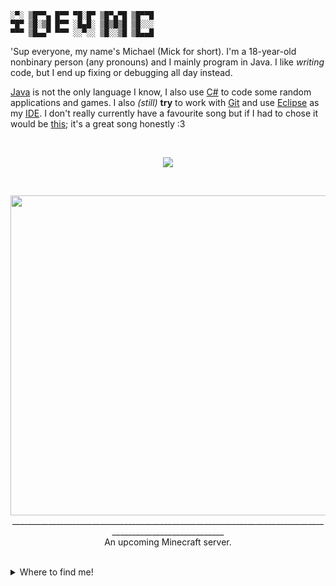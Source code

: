 
```
░▀░ ▒█▀▀▄ █▀▀ ▀█░█▀ ▒█▀▄▀█ ▒█▀▀█ 
▀█▀ ▒█░▒█ █▀▀ ░█▄█░ ▒█▒█▒█ ▒█░░░ 
▀▀▀ ▒█▄▄▀ ▀▀▀ ░░▀░░ ▒█░░▒█ ▒█▄▄█
```

'Sup everyone, my name's Michael (Mick for short). I'm a 18-year-old nonbinary person (any pronouns) and I mainly program in Java. I like *writing* code, but I end up fixing or debugging all day instead. 

[Java](https://java.com) is not the only language I know, I also use [C#](https://dotnet.microsoft.com) to code some random applications and games. 
I also *(still)* **try** to work with [Git](https://git-scm.com/) and use [Eclipse](https://www.eclipse.org/) as my [IDE](https://en.wikipedia.org/wiki/Integrated_development_environment). I don't really currently have a favourite song but if I had to chose it would be [this](https://youtu.be/IWo5PXXp5PA); it's a great song honestly :3

<br>

<p align="center">
  <img src="https://lanyard-profile-readme.vercel.app/api/253287312362962946">
</p>

<br>

<p align="center">
  <img src="https://user-images.githubusercontent.com/47728875/132115783-d0968694-c9db-46cd-8d33-485c55d7ef1f.png" width="512" lenght="512">
  __________________________________________________________________________________________________________ <br>
  An upcoming Minecraft server.
</p>

<br>

<details>
  <summary>Where to find me!</summary>

## Socials
Discord • [Mick 🌈#5537](https://discord.com/users/253287312362962946) & [Mick 𖤐#8150](https://discord.com/users/459598644283310081)  <br>
Twitter • [iMPDevMC](https://twitter.com/impdevmc)                                                                                      <br>
~~Telegram • [iMPDevMC](https://t.me/impdevmc)~~ [Inactive]                                                                             <br>
Website • [Mick's World](https://micks.world)                                                                                           <br>
pronouns.page • [@mick](https://pronouns.page/@mick)                                                                                    <br>

## Other socials
Spotify • [pz3o1ph2mkwy7haks6dmxle06](https://open.spotify.com/user/pz3o1ph2mkwy7haks6dmxle06)             <br>
Behance • [mick_](https://be.net/mick_)                                                                    <br>
Steam • [iMPDevMC](https://steamcommunity.com/id/impdevmc)                                                 <br>
NameMC • [iDevMC](https://namemc.com/profile/iDevMC.2) & [iMPDevMC](https://namemc.com/profile/iMPDevMC.1) <br>

![](https://komarev.com/ghpvc/?username=iDevMC&style=flat-square&color=ff948c)
</details>
